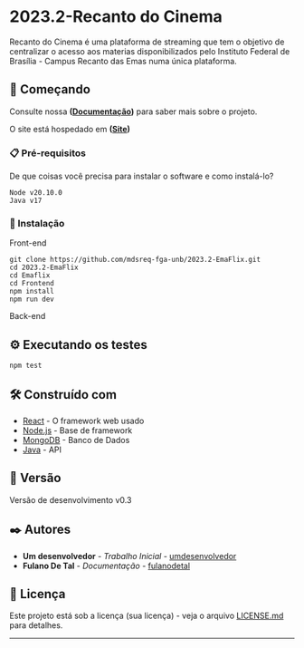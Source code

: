 # 2023.2-Recanto do Cinema

Recanto do Cinema é uma plataforma de streaming que tem o objetivo de centralizar o acesso aos materias disponibilizados pelo Instituto Federal de Brasília - Campus Recanto das Emas numa única plataforma.

## 🚀 Começando

Consulte nossa **([Documentação](https://mdsreq-fga-unb.github.io/2023.2-EmaFlix/))** para saber mais sobre o projeto.

O site está hospedado em **([Site](https://2023-2-emaflix.vercel.app))**

### 📋 Pré-requisitos

De que coisas você precisa para instalar o software e como instalá-lo?

```
Node v20.10.0
Java v17
```

### 🔧 Instalação
Front-end
```
git clone https://github.com/mdsreq-fga-unb/2023.2-EmaFlix.git
cd 2023.2-EmaFlix
cd Emaflix
cd Frontend
npm install
npm run dev
```
Back-end

## ⚙️ Executando os testes

```
npm test
```

## 🛠️ Construído com

* [React](https://react.dev) - O framework web usado
* [Node.js](https://nodejs.org/en) - Base de framework
* [MongoDB](https://www.mongodb.com/pt-br) - Banco de Dados
* [Java](https://www.java.com/pt-BR/) - API

## 📌 Versão

Versão de desenvolvimento v0.3

## ✒️ Autores

* **Um desenvolvedor** - *Trabalho Inicial* - [umdesenvolvedor](https://github.com/linkParaPerfil)
* **Fulano De Tal** - *Documentação* - [fulanodetal](https://github.com/linkParaPerfil)

## 📄 Licença

Este projeto está sob a licença (sua licença) - veja o arquivo [LICENSE.md](https://github.com/usuario/projeto/licenca) para detalhes.

---
